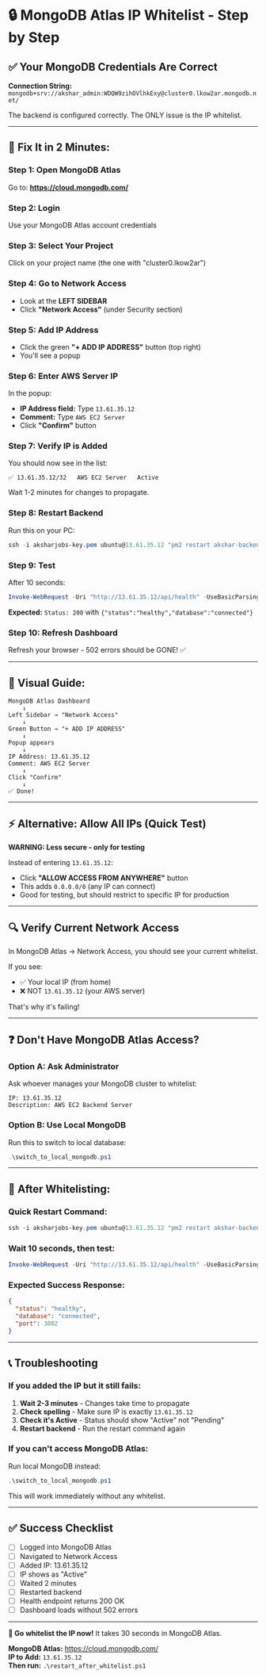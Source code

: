 # 🔒 MongoDB Atlas IP Whitelist - Step by Step

## ✅ Your MongoDB Credentials Are Correct

**Connection String:** `mongodb+srv://akshar_admin:WDQW9zihOVlhkExy@cluster0.lkow2ar.mongodb.net/`

The backend is configured correctly. The ONLY issue is the IP whitelist.

---

## 🎯 **Fix It in 2 Minutes:**

### Step 1: Open MongoDB Atlas
Go to: **https://cloud.mongodb.com/**

### Step 2: Login
Use your MongoDB Atlas account credentials

### Step 3: Select Your Project
Click on your project name (the one with "cluster0.lkow2ar")

### Step 4: Go to Network Access
- Look at the **LEFT SIDEBAR**
- Click **"Network Access"** (under Security section)

### Step 5: Add IP Address
- Click the green **"+ ADD IP ADDRESS"** button (top right)
- You'll see a popup

### Step 6: Enter AWS Server IP
In the popup:
- **IP Address field:** Type `13.61.35.12`
- **Comment:** Type `AWS EC2 Server`
- Click **"Confirm"** button

### Step 7: Verify IP is Added
You should now see in the list:
```
✅ 13.61.35.12/32   AWS EC2 Server   Active
```

Wait 1-2 minutes for changes to propagate.

### Step 8: Restart Backend
Run this on your PC:
```powershell
ssh -i aksharjobs-key.pem ubuntu@13.61.35.12 "pm2 restart akshar-backend && sleep 5 && pm2 status"
```

### Step 9: Test
After 10 seconds:
```powershell
Invoke-WebRequest -Uri "http://13.61.35.12/api/health" -UseBasicParsing
```

**Expected:** `Status: 200` with `{"status":"healthy","database":"connected"}`

### Step 10: Refresh Dashboard
Refresh your browser - 502 errors should be GONE! ✅

---

## 📸 **Visual Guide:**

```
MongoDB Atlas Dashboard
    ↓
Left Sidebar → "Network Access"
    ↓
Green Button → "+ ADD IP ADDRESS"
    ↓
Popup appears
    ↓
IP Address: 13.61.35.12
Comment: AWS EC2 Server
    ↓
Click "Confirm"
    ↓
✅ Done!
```

---

## ⚡ **Alternative: Allow All IPs (Quick Test)**

**WARNING: Less secure - only for testing**

Instead of entering `13.61.35.12`:
- Click **"ALLOW ACCESS FROM ANYWHERE"** button
- This adds `0.0.0.0/0` (any IP can connect)
- Good for testing, but should restrict to specific IP for production

---

## 🔍 **Verify Current Network Access**

In MongoDB Atlas → Network Access, you should see your current whitelist.

If you see:
- ✅ Your local IP (from home)
- ❌ NOT `13.61.35.12` (your AWS server)

That's why it's failing!

---

## ❓ **Don't Have MongoDB Atlas Access?**

### Option A: Ask Administrator
Ask whoever manages your MongoDB cluster to whitelist:
```
IP: 13.61.35.12
Description: AWS EC2 Backend Server
```

### Option B: Use Local MongoDB
Run this to switch to local database:
```powershell
.\switch_to_local_mongodb.ps1
```

---

## 🎯 **After Whitelisting:**

### Quick Restart Command:
```powershell
ssh -i aksharjobs-key.pem ubuntu@13.61.35.12 "pm2 restart akshar-backend"
```

### Wait 10 seconds, then test:
```powershell
Invoke-WebRequest -Uri "http://13.61.35.12/api/health" -UseBasicParsing
```

### Expected Success Response:
```json
{
  "status": "healthy",
  "database": "connected",
  "port": 3002
}
```

---

## 📞 **Troubleshooting**

### If you added the IP but it still fails:

1. **Wait 2-3 minutes** - Changes take time to propagate
2. **Check spelling** - Make sure IP is exactly `13.61.35.12`
3. **Check it's Active** - Status should show "Active" not "Pending"
4. **Restart backend** - Run the restart command again

### If you can't access MongoDB Atlas:

Run local MongoDB instead:
```powershell
.\switch_to_local_mongodb.ps1
```

This will work immediately without any whitelist.

---

## ✅ **Success Checklist**

- [ ] Logged into MongoDB Atlas
- [ ] Navigated to Network Access
- [ ] Added IP: 13.61.35.12
- [ ] IP shows as "Active"
- [ ] Waited 2 minutes
- [ ] Restarted backend
- [ ] Health endpoint returns 200 OK
- [ ] Dashboard loads without 502 errors

---

**🚀 Go whitelist the IP now!** It takes 30 seconds in MongoDB Atlas.

**MongoDB Atlas:** https://cloud.mongodb.com/  
**IP to Add:** `13.61.35.12`  
**Then run:** `.\restart_after_whitelist.ps1`

